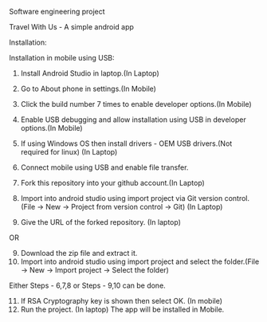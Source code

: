 Software engineering project 

Travel With Us - A simple android app

Installation:

Installation in mobile using USB:

1. Install Android Studio in laptop.(In Laptop)
2. Go to About phone in settings.(In Mobile)
3. Click the build number 7 times to enable developer options.(In Mobile)
4. Enable USB debugging and allow installation using USB in developer options.(In Mobile)
5. If using Windows OS then install drivers - OEM USB drivers.(Not required for linux) (In Laptop)
5. Connect mobile using USB and enable file transfer.

6. Fork this repository into your github account.(In Laptop)
7. Import into android studio using import project via Git version control.(File -> New -> Project from version control -> Git) (In Laptop) 
8. Give the URL of the forked repository. (In laptop)

OR

9. Download the zip file and extract it.
10. Import into android studio using import project and select the folder.(File -> New -> Import project -> Select the folder)

Either Steps - 6,7,8 or Steps - 9,10 can be done.

11. If RSA Cryptography key is shown then select OK. (In mobile)
12. Run the project. (In laptop)
The app will be installed in Mobile.
